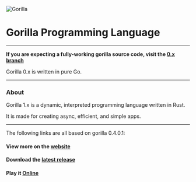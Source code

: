 ![Gorilla](https://i.imgur.com/lX7Vzr0.png)

# Gorilla Programming Language

---

**If you are expecting a fully-working gorilla source code, visit
the [0.x branch](https://github.com/SnowballSH/Gorilla/tree/0.x)**

Gorilla 0.x is written in pure Go.

---

### About

Gorilla 1.x is a dynamic, interpreted programming language written in Rust.

It is made for creating async, efficient, and simple apps.

---

The following links are all based on gorilla 0.4.0.1:

#### View more on the [website](https://snowballsh.me/Gorilla/)

#### Download the [latest release](https://github.com/SnowballSH/Gorilla/releases)

#### Play it [Online](https://snowballsh.me/Gorilla-Playground/)